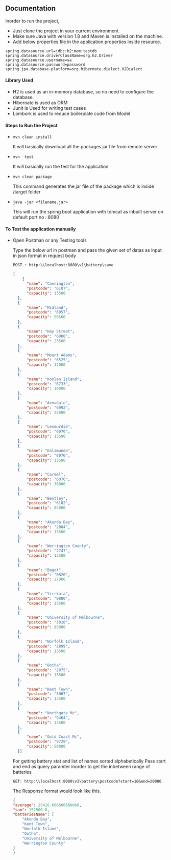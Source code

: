 
## Documentation

Inorder to run the project, 
- Just clone the project in your current environment.
- Make sure Java with version 1.8 and Maven is installed on the machine.
- Add below properties file in the application.properties inside resource.
```
spring.datasource.url=jdbc:h2:mem:testdb
spring.datasource.driverClassName=org.h2.Driver
spring.datasource.username=sa
spring.datasource.password=password
spring.jpa.database-platform=org.hibernate.dialect.H2Dialect

```
#### Library Used
- H2 is used as an in-memory database, so no need to configure the database.
- Hibernate is used as ORM 
- Junit is Used for writing test cases
- Lombork is used to reduce boilerplate code from Model

#### Steps to Run the Project 
- ```mvn clean install ```
   
   It will basically download all the packages jar file from remote server

- ```mvn  test```

    It will basically run the test for the application

- ```mvn clean package```

    This command generates the jar file of the package which is inside /target folder

- ```java -jar <filename.jar>```

    This will run the spring boot application with tomcat as inbuilt server on default port no : 8080
#### To Test the application manually
- Open Postman or any Testing tools
    
    Type the below url in postman and pass the given set of datas as input in json format in request body
    
    ```POST : http:\\localhost:8080\v1\battery\save```

  ```json
  [
      {
        "name": "Cannington",
        "postcode": "6107",
        "capacity": 13500
    },
    {
        "name": "Midland",
        "postcode": "6057",
        "capacity": 50500
    },
    {
        "name": "Hay Street",
        "postcode": "6000",
        "capacity": 23500
    },
    {
        "name": "Mount Adams",
        "postcode": "6525",
        "capacity": 12000
    },
    {
        "name": "Koolan Island",
        "postcode": "6733",
        "capacity": 10000
    },
    {
        "name": "Armadale",
        "postcode": "6992",
        "capacity": 25000
    },
    {
        "name": "Lesmurdie",
        "postcode": "6076",
        "capacity": 13500
    },
    {
        "name": "Kalamunda",
        "postcode": "6076",
        "capacity": 13500
    },
    {
        "name": "Carmel",
        "postcode": "6076",
        "capacity": 36000
    },
    {
        "name": "Bentley",
        "postcode": "6102",
        "capacity": 85000
    },
    {
        "name": "Akunda Bay",
        "postcode": "2084",
        "capacity": 13500
    },
    {
        "name": "Werrington County",
        "postcode": "2747",
        "capacity": 13500
    },
    {
        "name": "Bagot",
        "postcode": "0820",
        "capacity": 27000
    },
    {
        "name": "Yirrkala",
        "postcode": "0880",
        "capacity": 13500
    },
    {
        "name": "University of Melbourne",
        "postcode": "3010",
        "capacity": 85000
    },
    {
        "name": "Norfolk Island",
        "postcode": "2899",
        "capacity": 13500
    },
    {
        "name": "Ootha",
        "postcode": "2875",
        "capacity": 13500
    },
    {
        "name": "Kent Town",
        "postcode": "5067",
        "capacity": 13500
    },
    {
        "name": "Northgate Mc",
        "postcode": "9464",
        "capacity": 13500
    },
    {
        "name": "Gold Coast Mc",
        "postcode": "9729",
        "capacity": 50000
    }]
    ```
    For getting battery stat and list of names sorted alphabetically
    Pass start and end as query paramter inorder to get the inbetween range of batteries

    ```GET: http:\\localhost:8080\v1\battery\postcode?start=10&end=20000```

    The Response format would look like this.

    ```json
    {
    "average": 25416.666666666668,
    "sum": 152500.0,
    "batteriesName": [
        "Akunda Bay",
        "Kent Town",
        "Norfolk Island",
        "Ootha",
        "University of Melbourne",
        "Werrington County"
    ]
    }
```
